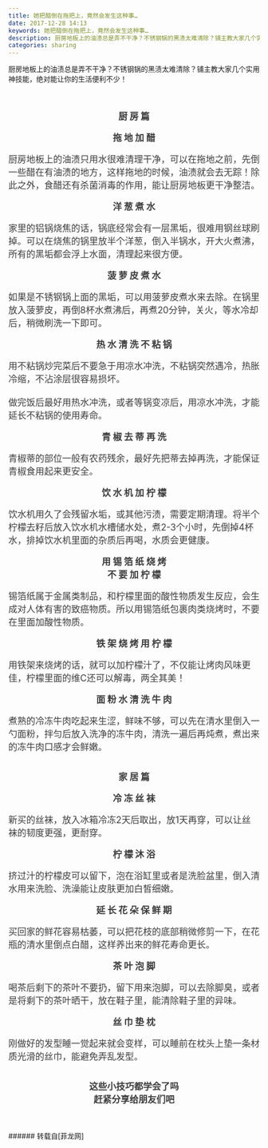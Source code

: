 ```yaml
---
title: 她把醋倒在拖把上，竟然会发生这种事…
date: 2017-12-28 14:13
keywords: 她把醋倒在拖把上，竟然会发生这种事…
description: 厨房地板上的油渍总是弄不干净？不锈钢锅的黑渍太难清除？铺主教大家几个实用神技能，绝对能让你的生活便利不少！ 厨 房 篇 拖 地 加 醋厨房地板上的油渍只用水很难清理干净，可以在拖地之前，先倒一些醋在有油渍的地方，这样拖地的时候，油渍就会去无踪！除此之外，食醋还有杀菌消毒的作用，能让厨房地板更干净整洁。 洋 葱 煮 水家里的铝锅烧焦的话，锅底经常会有一层黑垢，很难用钢丝球刷掉。可以在烧焦的锅里放半个洋葱，倒入半锅水，开大火煮沸，所有的黑垢都会浮上水面，清理起来很方便。 菠 萝 皮 煮 水如果是不锈钢锅上面的黑垢，可以用菠萝皮煮水来去除。在锅里放入菠萝皮，再倒8杯水煮沸后，再煮20分钟，关火，等水冷却后，稍微刷洗一下即可。 热 水 清 洗 不 粘 锅用不粘锅炒完菜后不要急于用凉水冲洗，不粘锅突然遇冷，热胀冷缩，不沾涂层很容易损坏。做完饭后最好用热水冲洗，或者等锅变凉后，用凉水冲洗，才能延长不粘锅的使用寿命。 青 椒 去 蒂 再 洗青椒蒂的部位一般有农药残余，最好先把蒂去掉再洗，才能保证青椒食用起来更安全。 饮 水 机 加 柠 檬饮水机用久了会残留水垢，或其他污渍，需要定期清理。将半个柠檬去籽后放入饮水机水槽储水处，煮2-3个小时，先倒掉4杯水，排掉饮水机里面的杂质后再喝，水质会更健康。 用 锡 箔 纸 烧 烤 不 要 加 柠 檬锡箔纸属于金属类制品，和柠檬里面的酸性物质发生反应，会生成对人体有害的致癌物质。所以用锡箔纸包裹肉类烧烤时，不要在里面加酸性物质。 铁 架 烧 烤 用 柠 檬用铁架来烧烤的话，就可以加柠檬汁了，不仅能让烤肉风味更佳，柠檬里面的维C还可以解毒，两全其美！ 面 粉 水 清 洗 牛 肉煮熟的冷冻牛肉吃起来生涩，鲜味不够，可以先在清水里倒入一勺面粉，拌匀后放入洗净的冻牛肉，清洗一遍后再炖煮，煮出来的冻牛肉口感才会鲜嫩。  家 居 篇 冷 冻 丝 袜新买的丝袜，放入冰箱冷冻2天后取出，放1天再穿，可以让丝袜的韧度更强，更耐穿。 柠 檬 沐 浴挤过汁的柠檬皮可以留下，泡在浴缸里或者是洗脸盆里，倒入清水用来洗脸、洗澡能让皮肤更加白皙细嫩。 延 长 花 朵 保 鲜 期买回家的鲜花容易枯萎，可以把花枝的底部稍微修剪一下，在花瓶的清水里倒点白醋，这样养出来的鲜花寿命更长。 茶 叶 泡 脚喝茶后剩下的茶叶不要扔，留下用来泡脚，可以去除脚臭，或者是将剩下的茶叶晒干，放在鞋子里，能清除鞋子里的异味。 丝 巾 垫 枕刚做好的发型睡一觉起来就会变样，可以睡前在枕头上垫一条材质光滑的丝巾，能避免弄乱发型。 这些小技巧都学会了吗  赶紧分享给朋友们吧 
categories: sharing
---
```

<td class="t_f" id="postmessage_1061866">

<div align="left">厨房地板上的油渍总是弄不干净？不锈钢锅的黑渍太难清除？铺主教大家几个实用神技能，绝对能让你的生活便利不少！</div><div align="left"><br/>
</div><div align="left"><font style="color:rgb(62, 62, 62)"><font face="-apple-system-font, &amp;quot"><font style="font-size:18px"><img alt="" border="0" class="zoom" data-cf-modified-816a72cab0dad7534895b367-="" file="https://mmbiz.qpic.cn/mmbiz_gif/ibaV3wSVUGHWBac2BsVnryGibQ6VyDPfb3w8bmQPhfqo35gepUNribHnZrUw33uRBibNuU10JxAOkAr5aX9VKoIV1w/?wx_fmt=gif" id="aimg_dhxFl" lazyloadthumb="1" onclick="" onmouseover="" src="https://mmbiz.qpic.cn/mmbiz_gif/ibaV3wSVUGHWBac2BsVnryGibQ6VyDPfb3w8bmQPhfqo35gepUNribHnZrUw33uRBibNuU10JxAOkAr5aX9VKoIV1w/?wx_fmt=gif"/></font></font></font></div><br/>
<br/>
<div align="center"><font style="color:rgb(62, 62, 62)"><font face="-apple-system-font, &amp;quot"><font style="font-size:18px"><strong> 厨 房 篇 </strong></font></font></font></div><br/>
<div align="center"><font style="color:rgb(62, 62, 62)"><font face="-apple-system-font, &amp;quot"><font style="font-size:18px"><strong>拖 地 加 醋</strong></font></font></font></div><br/>
<div align="left"><font style="color:rgb(62, 62, 62)"><font face="-apple-system-font, &amp;quot"><font style="font-size:18px">厨房地板上的油渍只用水很难清理干净，可以在拖地之前，先倒一些醋在有油渍的地方，这样拖地的时候，油渍就会去无踪！除此之外，食醋还有杀菌消毒的作用，能让厨房地板更干净整洁。</font></font></font></div><div align="left"><font style="color:rgb(62, 62, 62)"><font face="-apple-system-font, &amp;quot"><font style="font-size:18px"> </font></font></font></div><div align="left"><font style="color:rgb(62, 62, 62)"><font face="-apple-system-font, &amp;quot"><font style="font-size:18px"><img alt="" border="0" class="zoom" data-cf-modified-816a72cab0dad7534895b367-="" file="https://mmbiz.qpic.cn/mmbiz_jpg/ibaV3wSVUGHWBac2BsVnryGibQ6VyDPfb3WFdsAVhly90tMTHfQnh9wIljSickkrzycj7Zy4GQQDpDUCsyeahZFBw/?wx_fmt=jpeg" id="aimg_Et6Ip" lazyloadthumb="1" onclick="" onmouseover="" src="https://mmbiz.qpic.cn/mmbiz_jpg/ibaV3wSVUGHWBac2BsVnryGibQ6VyDPfb3WFdsAVhly90tMTHfQnh9wIljSickkrzycj7Zy4GQQDpDUCsyeahZFBw/?wx_fmt=jpeg"/></font></font></font></div><br/>
<div align="center"><font style="color:rgb(62, 62, 62)"><font face="-apple-system-font, &amp;quot"><font style="font-size:18px"><strong>洋 葱 煮 水</strong></font></font></font></div><br/>
<div align="left"><font style="color:rgb(62, 62, 62)"><font face="-apple-system-font, &amp;quot"><font style="font-size:18px">家里的铝锅烧焦的话，锅底经常会有一层黑垢，很难用钢丝球刷掉。可以在烧焦的锅里放半个洋葱，倒入半锅水，开大火煮沸，所有的黑垢都会浮上水面，清理起来很方便。</font></font></font></div><div align="left"><font style="color:rgb(62, 62, 62)"><font face="-apple-system-font, &amp;quot"><font style="font-size:18px"> </font></font></font></div><div align="left"><font style="color:rgb(62, 62, 62)"><font face="-apple-system-font, &amp;quot"><font style="font-size:18px"><img alt="" border="0" class="zoom" data-cf-modified-816a72cab0dad7534895b367-="" file="https://mmbiz.qpic.cn/mmbiz_jpg/ibaV3wSVUGHWBac2BsVnryGibQ6VyDPfb3hUlibFBggp6J4CvKAhGf7oic2WdUhwlqdqnMYasleL5BGtokrpKUnnvg/?wx_fmt=jpeg" id="aimg_Sv1H0" lazyloadthumb="1" onclick="" onmouseover="" src="https://mmbiz.qpic.cn/mmbiz_jpg/ibaV3wSVUGHWBac2BsVnryGibQ6VyDPfb3hUlibFBggp6J4CvKAhGf7oic2WdUhwlqdqnMYasleL5BGtokrpKUnnvg/?wx_fmt=jpeg"/></font></font></font></div><br/>
<div align="center"><font style="color:rgb(62, 62, 62)"><font face="-apple-system-font, &amp;quot"><font style="font-size:18px"><strong>菠 萝 皮 煮 水</strong></font></font></font></div><br/>
<div align="left"><font style="color:rgb(62, 62, 62)"><font face="-apple-system-font, &amp;quot"><font style="font-size:18px">如果是不锈钢锅上面的黑垢，可以用菠萝皮煮水来去除。在锅里放入菠萝皮，再倒8杯水煮沸后，再煮20分钟，关火，等水冷却后，稍微刷洗一下即可。</font></font></font></div><div align="left"><font style="color:rgb(62, 62, 62)"><font face="-apple-system-font, &amp;quot"><font style="font-size:18px"> </font></font></font></div><div align="left"><font style="color:rgb(62, 62, 62)"><font face="-apple-system-font, &amp;quot"><font style="font-size:18px"><img alt="" border="0" class="zoom" data-cf-modified-816a72cab0dad7534895b367-="" file="https://mmbiz.qpic.cn/mmbiz_jpg/ibaV3wSVUGHWBac2BsVnryGibQ6VyDPfb3icGXt4K5RMoGYnMpzicPUXDZyc2Dqibia0icdB73D6S1UpI1JHZ8NTdvb4g/?wx_fmt=jpeg" id="aimg_IV77x" lazyloadthumb="1" onclick="" onmouseover="" src="https://mmbiz.qpic.cn/mmbiz_jpg/ibaV3wSVUGHWBac2BsVnryGibQ6VyDPfb3icGXt4K5RMoGYnMpzicPUXDZyc2Dqibia0icdB73D6S1UpI1JHZ8NTdvb4g/?wx_fmt=jpeg"/></font></font></font></div><br/>
<div align="center"><font style="color:rgb(62, 62, 62)"><font face="-apple-system-font, &amp;quot"><font style="font-size:18px"><strong>热 水 清 洗 不 粘 锅</strong></font></font></font></div><br/>
<div align="left"><font style="color:rgb(62, 62, 62)"><font face="-apple-system-font, &amp;quot"><font style="font-size:18px">用不粘锅炒完菜后不要急于用凉水冲洗，不粘锅突然遇冷，热胀冷缩，不沾涂层很容易损坏。</font></font></font></div><div align="left"><font style="color:rgb(62, 62, 62)"><font face="-apple-system-font, &amp;quot"><font style="font-size:18px"><br/>
</font></font></font></div><div align="left"><font style="color:rgb(62, 62, 62)"><font face="-apple-system-font, &amp;quot"><font style="font-size:18px">做完饭后最好用热水冲洗，或者等锅变凉后，用凉水冲洗，才能延长不粘锅的使用寿命。</font></font></font></div><div align="left"><font style="color:rgb(62, 62, 62)"><font face="-apple-system-font, &amp;quot"><font style="font-size:18px"> </font></font></font></div><div align="left"><font style="color:rgb(62, 62, 62)"><font face="-apple-system-font, &amp;quot"><font style="font-size:18px"><img alt="" border="0" class="zoom" data-cf-modified-816a72cab0dad7534895b367-="" file="https://mmbiz.qpic.cn/mmbiz_jpg/ibaV3wSVUGHWBac2BsVnryGibQ6VyDPfb3JItzMWrgGflFu8I2w7H8geGrv5Zh1uEiah89ticD6851zVtNrg2AVLog/?wx_fmt=jpeg" id="aimg_e6SjJ" lazyloadthumb="1" onclick="" onmouseover="" src="https://mmbiz.qpic.cn/mmbiz_jpg/ibaV3wSVUGHWBac2BsVnryGibQ6VyDPfb3JItzMWrgGflFu8I2w7H8geGrv5Zh1uEiah89ticD6851zVtNrg2AVLog/?wx_fmt=jpeg"/></font></font></font></div><br/>
<div align="center"><font style="color:rgb(62, 62, 62)"><font face="-apple-system-font, &amp;quot"><font style="font-size:18px"><strong>青 椒 去 蒂 再 洗</strong></font></font></font></div><br/>
<div align="left"><font style="color:rgb(62, 62, 62)"><font face="-apple-system-font, &amp;quot"><font style="font-size:18px">青椒蒂的部位一般有农药残余，最好先把蒂去掉再洗，才能保证青椒食用起来更安全。</font></font></font></div><div align="left"><font style="color:rgb(62, 62, 62)"><font face="-apple-system-font, &amp;quot"><font style="font-size:18px"> </font></font></font></div><div align="left"><font style="color:rgb(62, 62, 62)"><font face="-apple-system-font, &amp;quot"><font style="font-size:18px"><img alt="" border="0" class="zoom" data-cf-modified-816a72cab0dad7534895b367-="" file="https://mmbiz.qpic.cn/mmbiz_png/ibaV3wSVUGHWBac2BsVnryGibQ6VyDPfb38PibCYbaUqNtUXrCR5iaSdeghDnicxx15rYvkEwnLzWtkZiab58niamC1mw/?wx_fmt=png" id="aimg_QezRL" lazyloadthumb="1" onclick="" onmouseover="" src="https://mmbiz.qpic.cn/mmbiz_png/ibaV3wSVUGHWBac2BsVnryGibQ6VyDPfb38PibCYbaUqNtUXrCR5iaSdeghDnicxx15rYvkEwnLzWtkZiab58niamC1mw/?wx_fmt=png"/></font></font></font></div><br/>
<div align="center"><font style="color:rgb(62, 62, 62)"><font face="-apple-system-font, &amp;quot"><font style="font-size:18px"><strong>饮 水 机 加 柠 檬</strong></font></font></font></div><br/>
<div align="left"><font style="color:rgb(62, 62, 62)"><font face="-apple-system-font, &amp;quot"><font style="font-size:18px">饮水机用久了会残留水垢，或其他污渍，需要定期清理。将半个柠檬去籽后放入饮水机水槽储水处，煮2-3个小时，先倒掉4杯水，排掉饮水机里面的杂质后再喝，水质会更健康。</font></font></font></div><div align="left"><font style="color:rgb(62, 62, 62)"><font face="-apple-system-font, &amp;quot"><font style="font-size:18px"> </font></font></font></div><div align="left"><font style="color:rgb(62, 62, 62)"><font face="-apple-system-font, &amp;quot"><font style="font-size:18px"><img alt="" border="0" class="zoom" data-cf-modified-816a72cab0dad7534895b367-="" file="https://mmbiz.qpic.cn/mmbiz_jpg/ibaV3wSVUGHWBac2BsVnryGibQ6VyDPfb3Gnic0uf2D2T8lic3LE1VWlrGfrBibCBB0OyUm2V5fWrMiavR157icvol6Gw/?wx_fmt=jpeg" id="aimg_K5Cob" lazyloadthumb="1" onclick="" onmouseover="" src="https://mmbiz.qpic.cn/mmbiz_jpg/ibaV3wSVUGHWBac2BsVnryGibQ6VyDPfb3Gnic0uf2D2T8lic3LE1VWlrGfrBibCBB0OyUm2V5fWrMiavR157icvol6Gw/?wx_fmt=jpeg"/></font></font></font></div><br/>
<div align="center"><font style="color:rgb(62, 62, 62)"><font face="-apple-system-font, &amp;quot"><font style="font-size:18px"><strong>用 锡 箔 纸 烧 烤 </strong></font></font></font></div><div align="center"><font style="color:rgb(62, 62, 62)"><font face="-apple-system-font, &amp;quot"><font style="font-size:18px"><strong>不 要 加 柠 檬</strong></font></font></font></div><br/>
<div align="left"><font style="color:rgb(62, 62, 62)"><font face="-apple-system-font, &amp;quot"><font style="font-size:18px">锡箔纸属于金属类制品，和柠檬里面的酸性物质发生反应，会生成对人体有害的致癌物质。所以用锡箔纸包裹肉类烧烤时，不要在里面加酸性物质。</font></font></font></div><div align="left"><font style="color:rgb(62, 62, 62)"><font face="-apple-system-font, &amp;quot"><font style="font-size:18px"> </font></font></font></div><div align="left"><font style="color:rgb(62, 62, 62)"><font face="-apple-system-font, &amp;quot"><font style="font-size:18px"><img alt="" border="0" class="zoom" data-cf-modified-816a72cab0dad7534895b367-="" file="https://mmbiz.qpic.cn/mmbiz_jpg/ibaV3wSVUGHWBac2BsVnryGibQ6VyDPfb3yhn4vp2uIQPxic4jYzR5yvYZKHcovGv1Ypul2NH7edZYGRzibp5xefpA/?wx_fmt=jpeg" id="aimg_BU352" lazyloadthumb="1" onclick="" onmouseover="" src="https://mmbiz.qpic.cn/mmbiz_jpg/ibaV3wSVUGHWBac2BsVnryGibQ6VyDPfb3yhn4vp2uIQPxic4jYzR5yvYZKHcovGv1Ypul2NH7edZYGRzibp5xefpA/?wx_fmt=jpeg"/></font></font></font></div><br/>
<div align="center"><font style="color:rgb(62, 62, 62)"><font face="-apple-system-font, &amp;quot"><font style="font-size:18px"><strong>铁 架 烧 烤 用 柠 檬</strong></font></font></font></div><br/>
<div align="left"><font style="color:rgb(62, 62, 62)"><font face="-apple-system-font, &amp;quot"><font style="font-size:18px">用铁架来烧烤的话，就可以加柠檬汁了，不仅能让烤肉风味更佳，柠檬里面的维C还可以解毒，两全其美！</font></font></font></div><div align="left"><font style="color:rgb(62, 62, 62)"><font face="-apple-system-font, &amp;quot"><font style="font-size:18px"> </font></font></font></div><div align="left"><font style="color:rgb(62, 62, 62)"><font face="-apple-system-font, &amp;quot"><font style="font-size:18px"><img alt="" border="0" class="zoom" data-cf-modified-816a72cab0dad7534895b367-="" file="https://mmbiz.qpic.cn/mmbiz_png/ibaV3wSVUGHWBac2BsVnryGibQ6VyDPfb3ibcVV6DeqoXLwia5KYS1pOSiaeFvZLPwFmzUNHXUfKB261mXYgQjhOwwA/?wx_fmt=png" id="aimg_wrC8M" lazyloadthumb="1" onclick="" onmouseover="" src="https://mmbiz.qpic.cn/mmbiz_png/ibaV3wSVUGHWBac2BsVnryGibQ6VyDPfb3ibcVV6DeqoXLwia5KYS1pOSiaeFvZLPwFmzUNHXUfKB261mXYgQjhOwwA/?wx_fmt=png"/></font></font></font></div><br/>
<div align="center"><font style="color:rgb(62, 62, 62)"><font face="-apple-system-font, &amp;quot"><font style="font-size:18px"><strong>面 粉 水 清 洗 牛 肉</strong></font></font></font></div><br/>
<div align="left"><font style="color:rgb(62, 62, 62)"><font face="-apple-system-font, &amp;quot"><font style="font-size:18px">煮熟的冷冻牛肉吃起来生涩，鲜味不够，可以先在清水里倒入一勺面粉，拌匀后放入洗净的冻牛肉，清洗一遍后再炖煮，煮出来的冻牛肉口感才会鲜嫩。</font></font></font></div><div align="left"><font style="color:rgb(62, 62, 62)"><font face="-apple-system-font, &amp;quot"><font style="font-size:18px"> </font></font></font></div><div align="left"><font style="color:rgb(62, 62, 62)"><font face="-apple-system-font, &amp;quot"><font style="font-size:18px"><img alt="" border="0" class="zoom" data-cf-modified-816a72cab0dad7534895b367-="" file="https://mmbiz.qpic.cn/mmbiz_jpg/ibaV3wSVUGHWBac2BsVnryGibQ6VyDPfb3suEE00lUKIJxGvh5xOpqHZRuQan2wG889BFicuvCPuRuChLPBYBtxzg/?wx_fmt=jpeg" id="aimg_dyVyi" lazyloadthumb="1" onclick="" onmouseover="" src="https://mmbiz.qpic.cn/mmbiz_jpg/ibaV3wSVUGHWBac2BsVnryGibQ6VyDPfb3suEE00lUKIJxGvh5xOpqHZRuQan2wG889BFicuvCPuRuChLPBYBtxzg/?wx_fmt=jpeg"/></font></font></font></div><br/>
<br/>
<div align="center"><font style="color:rgb(62, 62, 62)"><font face="-apple-system-font, &amp;quot"><font style="font-size:18px"><strong> 家 居 篇 </strong></font></font></font></div><br/>
<div align="center"><font style="color:rgb(62, 62, 62)"><font face="-apple-system-font, &amp;quot"><font style="font-size:18px"><strong>冷 冻 丝 袜</strong></font></font></font></div><br/>
<div align="left"><font style="color:rgb(62, 62, 62)"><font face="-apple-system-font, &amp;quot"><font style="font-size:18px">新买的丝袜，放入冰箱冷冻2天后取出，放1天再穿，可以让丝袜的韧度更强，更耐穿。</font></font></font></div><div align="left"><font style="color:rgb(62, 62, 62)"><font face="-apple-system-font, &amp;quot"><font style="font-size:18px"> </font></font></font></div><div align="left"><font style="color:rgb(62, 62, 62)"><font face="-apple-system-font, &amp;quot"><font style="font-size:18px"><img alt="" border="0" class="zoom" data-cf-modified-816a72cab0dad7534895b367-="" file="https://mmbiz.qpic.cn/mmbiz_jpg/ibaV3wSVUGHWBac2BsVnryGibQ6VyDPfb3q5ibCRGqC3hamZibibruX3ZKRT04kgMPapn0UkH7Ito5LllnzfnclnNeA/?wx_fmt=jpeg" id="aimg_coZZO" lazyloadthumb="1" onclick="" onmouseover="" src="https://mmbiz.qpic.cn/mmbiz_jpg/ibaV3wSVUGHWBac2BsVnryGibQ6VyDPfb3q5ibCRGqC3hamZibibruX3ZKRT04kgMPapn0UkH7Ito5LllnzfnclnNeA/?wx_fmt=jpeg"/></font></font></font></div><br/>
<div align="center"><font style="color:rgb(62, 62, 62)"><font face="-apple-system-font, &amp;quot"><font style="font-size:18px"><strong>柠 檬 沐 浴</strong></font></font></font></div><br/>
<div align="left"><font style="color:rgb(62, 62, 62)"><font face="-apple-system-font, &amp;quot"><font style="font-size:18px">挤过汁的柠檬皮可以留下，泡在浴缸里或者是洗脸盆里，倒入清水用来洗脸、洗澡能让皮肤更加白皙细嫩。</font></font></font></div><div align="left"><font style="color:rgb(62, 62, 62)"><font face="-apple-system-font, &amp;quot"><font style="font-size:18px"> </font></font></font></div><div align="left"><font style="color:rgb(62, 62, 62)"><font face="-apple-system-font, &amp;quot"><font style="font-size:18px"><img alt="" border="0" class="zoom" data-cf-modified-816a72cab0dad7534895b367-="" file="https://mmbiz.qpic.cn/mmbiz_jpg/ibaV3wSVUGHWBac2BsVnryGibQ6VyDPfb3wJHiaO64Pg0FrA3nWhLQg881icWWD4jibX254iaNxZEQ1KlMKfY4rpwIxg/?wx_fmt=jpeg" id="aimg_yYHhZ" lazyloadthumb="1" onclick="" onmouseover="" src="https://mmbiz.qpic.cn/mmbiz_jpg/ibaV3wSVUGHWBac2BsVnryGibQ6VyDPfb3wJHiaO64Pg0FrA3nWhLQg881icWWD4jibX254iaNxZEQ1KlMKfY4rpwIxg/?wx_fmt=jpeg"/></font></font></font></div><br/>
<div align="center"><font style="color:rgb(62, 62, 62)"><font face="-apple-system-font, &amp;quot"><font style="font-size:18px"><strong>延 长 花 朵 保 鲜 期</strong></font></font></font></div><br/>
<div align="left"><font style="color:rgb(62, 62, 62)"><font face="-apple-system-font, &amp;quot"><font style="font-size:18px">买回家的鲜花容易枯萎，可以把花枝的底部稍微修剪一下，在花瓶的清水里倒点白醋，这样养出来的鲜花寿命更长。</font></font></font></div><div align="left"><font style="color:rgb(62, 62, 62)"><font face="-apple-system-font, &amp;quot"><font style="font-size:18px"> </font></font></font></div><div align="left"><font style="color:rgb(62, 62, 62)"><font face="-apple-system-font, &amp;quot"><font style="font-size:18px"><img alt="" border="0" class="zoom" data-cf-modified-816a72cab0dad7534895b367-="" file="https://mmbiz.qpic.cn/mmbiz_jpg/ibaV3wSVUGHXBZYjwibGam5o5U0Omm8QTibu0FDzKQgPliberjw6P5DyuvN7bjA5DiatRBuGyJaibysWmuDNl462fbaw/?wx_fmt=jpeg" id="aimg_N7QS5" lazyloadthumb="1" onclick="" onmouseover="" src="https://mmbiz.qpic.cn/mmbiz_jpg/ibaV3wSVUGHXBZYjwibGam5o5U0Omm8QTibu0FDzKQgPliberjw6P5DyuvN7bjA5DiatRBuGyJaibysWmuDNl462fbaw/?wx_fmt=jpeg"/></font></font></font></div><br/>
<div align="center"><font style="color:rgb(62, 62, 62)"><font face="-apple-system-font, &amp;quot"><font style="font-size:18px"><strong>茶 叶 泡 脚</strong></font></font></font></div><br/>
<div align="left"><font style="color:rgb(62, 62, 62)"><font face="-apple-system-font, &amp;quot"><font style="font-size:18px">喝茶后剩下的茶叶不要扔，留下用来泡脚，可以去除脚臭，或者是将剩下的茶叶晒干，放在鞋子里，能清除鞋子里的异味。</font></font></font></div><div align="left"><font style="color:rgb(62, 62, 62)"><font face="-apple-system-font, &amp;quot"><font style="font-size:18px"> </font></font></font></div><div align="left"><font style="color:rgb(62, 62, 62)"><font face="-apple-system-font, &amp;quot"><font style="font-size:18px"><img alt="" border="0" class="zoom" data-cf-modified-816a72cab0dad7534895b367-="" file="https://mmbiz.qpic.cn/mmbiz_jpg/ibaV3wSVUGHXBZYjwibGam5o5U0Omm8QTibJq5rQPgoJ2XOyXtyBo0icl2J8RJm2YuPia8whPTmECQOOVKuPicgiblUkA/?wx_fmt=jpeg" id="aimg_Xk3E3" lazyloadthumb="1" onclick="" onmouseover="" src="https://mmbiz.qpic.cn/mmbiz_jpg/ibaV3wSVUGHXBZYjwibGam5o5U0Omm8QTibJq5rQPgoJ2XOyXtyBo0icl2J8RJm2YuPia8whPTmECQOOVKuPicgiblUkA/?wx_fmt=jpeg"/></font></font></font></div><br/>
<div align="center"><font style="color:rgb(62, 62, 62)"><font face="-apple-system-font, &amp;quot"><font style="font-size:18px"><strong>丝 巾 垫 枕</strong></font></font></font></div><br/>
<div align="left"><font style="color:rgb(62, 62, 62)"><font face="-apple-system-font, &amp;quot"><font style="font-size:18px">刚做好的发型睡一觉起来就会变样，可以睡前在枕头上垫一条材质光滑的丝巾，能避免弄乱发型。</font></font></font></div><br/>
<div align="left"><font style="color:rgb(62, 62, 62)"><font face="-apple-system-font, &amp;quot"><font style="font-size:18px"><img alt="" border="0" class="zoom" data-cf-modified-816a72cab0dad7534895b367-="" file="https://mmbiz.qpic.cn/mmbiz_jpg/ibaV3wSVUGHXBZYjwibGam5o5U0Omm8QTibJoKMkBtBibnpibnRk7S0lfmKGrbf3anjKLs33p2cZsFNRcjLRia72ibj7w/?wx_fmt=jpeg" id="aimg_Tuq4b" lazyloadthumb="1" onclick="" onmouseover="" src="https://mmbiz.qpic.cn/mmbiz_jpg/ibaV3wSVUGHXBZYjwibGam5o5U0Omm8QTibJoKMkBtBibnpibnRk7S0lfmKGrbf3anjKLs33p2cZsFNRcjLRia72ibj7w/?wx_fmt=jpeg"/></font></font></font></div><br/>
<div align="center"><font style="color:rgb(62, 62, 62)"><font face="-apple-system-font, &amp;quot"><font style="font-size:18px"><strong> 这些小技巧都学会了吗 </strong></font></font></font></div><div align="center"><font style="color:rgb(62, 62, 62)"><font face="-apple-system-font, &amp;quot"><font style="font-size:18px"><strong> 赶紧分享给朋友们吧 </strong></font></font></font></div><strong><font style="color:rgb(255, 255, 255)"><font style="background-color:rgb(61, 170, 214)"><br/>
</font></font></strong><br/>
<br/>
</td>
###### 转载自[菲龙网]
